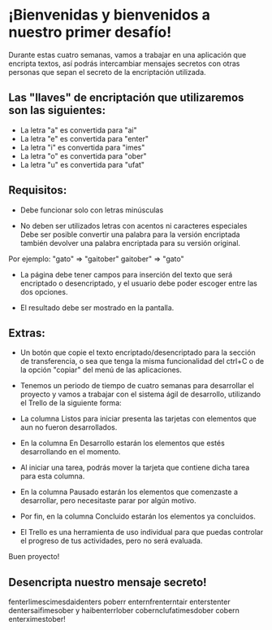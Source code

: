 # ¡Bienvenidas y bienvenidos a nuestro primer desafío!

Durante estas cuatro semanas, vamos a trabajar en una aplicación que encripta textos, así podrás intercambiar mensajes secretos con otras personas que sepan el secreto de la encriptación utilizada.

## Las "llaves" de encriptación que utilizaremos son las siguientes:

- La letra "a" es convertida para "ai"
- La letra "e" es convertida para "enter"
- La letra "i" es convertida para "imes"
- La letra "o" es convertida para "ober"
- La letra "u" es convertida para "ufat"

## Requisitos:

- Debe funcionar solo con letras minúsculas

- No deben ser utilizados letras con acentos ni caracteres especiales
Debe ser posible convertir una palabra para la versión encriptada también devolver una palabra encriptada para su versión original.

Por ejemplo:
"gato" => "gaitober"
gaitober" => "gato"

- La página debe tener campos para inserción del texto que será encriptado o desencriptado, y el usuario debe poder escoger entre las dos opciones.

- El resultado debe ser mostrado en la pantalla.

## Extras:

- Un botón que copie el texto encriptado/desencriptado para la sección de transferencia, o sea que tenga la misma funcionalidad del ctrl+C o de la opción "copiar" del menú de las aplicaciones.

- Tenemos un periodo de tiempo de cuatro semanas para desarrollar el proyecto y vamos a trabajar con el sistema ágil de desarrollo, utilizando el Trello de la siguiente forma:

- La columna Listos para iniciar presenta las tarjetas con elementos que aun no fueron desarrollados.

- En la columna En Desarrollo estarán los elementos que estés desarrollando en el momento. 

- Al iniciar una tarea, podrás mover la tarjeta que contiene dicha tarea para esta columna.

- En la columna Pausado estarán los elementos que comenzaste a desarrollar, pero necesitaste parar por algún motivo.

- Por fin, en la columna Concluido estarán los elementos ya concluidos.

- El Trello es una herramienta de uso individual para que puedas controlar el progreso de tus actividades, pero no será evaluada.

Buen proyecto!

## Desencripta nuestro mensaje secreto!

fenterlimescimesdaidenters poberr enternfrenterntair enterstenter dentersaifimesober y haibenterrlober cobernclufatimesdober cobern enterximestober!